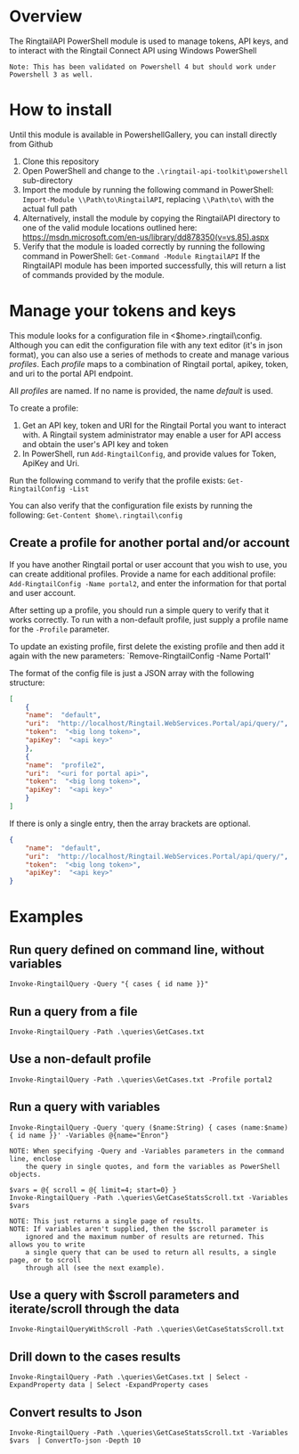 # Overview
The RingtailAPI PowerShell module is used to manage tokens, API keys, and to interact with the Ringtail Connect API using Windows PowerShell

	Note: This has been validated on Powershell 4 but should work under Powershell 3 as well.

# How to install
Until this module is available in PowershellGallery, you can install directly from Github
1. Clone this repository
2. Open PowerShell and change to the `.\ringtail-api-toolkit\powershell` sub-directory 
3. Import the module by running the following command in PowerShell: `Import-Module \\Path\to\RingtailAPI`, replacing `\\Path\to\` with the actual full path
4. Alternatively, install the module by copying the RingtailAPI directory to one of the valid module locations outlined here: https://msdn.microsoft.com/en-us/library/dd878350(v=vs.85).aspx
5. Verify that the module is loaded correctly by running the following command in PowerShell:
`Get-Command -Module RingtailAPI`
If the RingtailAPI module has been imported successfully, this will return a list of commands provided by the module.

# Manage your tokens and keys
This module looks for a configuration file in <$home>\.ringtail\config. Although you can edit the configuration file with any text editor (it's in json format), you can also use a series of methods to create and manage various *profiles*. Each *profile* maps to a combination of Ringtail portal, apikey, token, and uri to the portal API endpoint. 

All *profiles* are named. If no name is provided, the name *default* is used. 

To create a profile:
1. Get an API key, token and URI for the Ringtail Portal you want to interact with. A Ringtail system administrator may enable a user for API access and obtain the user's API key and token
2. In PowerShell, run  `Add-RingtailConfig`, and provide values for Token, ApiKey and Uri.

Run the following command to verify that the profile exists:  `Get-RingtailConfig -List`

You can also verify that the configuration file exists by running the following: `Get-Content $home\.ringtail\config`

## Create a profile for another portal and/or account
If you have another Ringtail portal or user account that you wish to use, you can create additional profiles. Provide a name for each additional profile:
`Add-RingtailConfig -Name portal2`, and enter the information for that portal and user account. 

After setting up a profile, you should run a simple query to verify that it works correctly. To run with a non-default profile, just supply a profile name for the `-Profile` parameter. 

To update an existing profile, first delete the existing profile and then add it again with the new parameters:
`Remove-RingtailConfig -Name Portal1'

The format of the config file is just a JSON array with the following structure:
```json
[
    {
	"name":  "default",
	"uri":  "http://localhost/Ringtail.WebServices.Portal/api/query/",
	"token":  "<big long token>",
	"apiKey":  "<api key>"
    },
    {
	"name":  "profile2",
	"uri":  "<uri for portal api>",
	"token":  "<big long token>",
	"apiKey":  "<api key>"
    }
]
```
If there is only a single entry, then the array brackets are optional.
```json
{
    "name":  "default",
    "uri":  "http://localhost/Ringtail.WebServices.Portal/api/query/",
    "token":  "<big long token>",
    "apiKey":  "<api key>"
}
```

# Examples 
## Run query defined on command line, without variables
`Invoke-RingtailQuery -Query "{ cases { id name }}"`

## Run a query from a file
`Invoke-RingtailQuery -Path .\queries\GetCases.txt`

## Use a non-default profile
`Invoke-RingtailQuery -Path .\queries\GetCases.txt -Profile portal2`

## Run a query with variables
    Invoke-RingtailQuery -Query 'query ($name:String) { cases (name:$name) { id name }}' -Variables @{name="Enron"}

	NOTE: When specifying -Query and -Variables parameters in the command line, enclose
		the query in single quotes, and form the variables as PowerShell objects.
	
	$vars = @{ scroll = @{ limit=4; start=0} }
    Invoke-RingtailQuery -Path .\queries\GetCaseStatsScroll.txt -Variables $vars

	NOTE: This just returns a single page of results.
	NOTE: If variables aren't supplied, then the $scroll parameter is 
		ignored and the maximum number of results are returned. This allows you to write
		a single query that can be used to return all results, a single page, or to scroll 
		through all (see the next example).

## Use a query with $scroll parameters and iterate/scroll through the data 
`Invoke-RingtailQueryWithScroll -Path .\queries\GetCaseStatsScroll.txt`

## Drill down to the cases results
`Invoke-RingtailQuery -Path .\queries\GetCases.txt | Select -ExpandProperty data | Select -ExpandProperty cases `

## Convert results to Json
`Invoke-RingtailQuery -Path .\queries\GetCaseStatsScroll.txt -Variables $vars  | ConvertTo-json -Depth 10`
